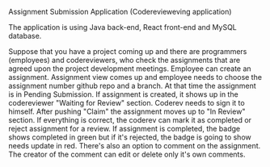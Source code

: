 Assignment Submission Application (Coderevieweving application)

The application is using Java back-end, React front-end and MySQL database.

Suppose that you have a project coming up and there are programmers (employees) and codereviewers, who check the assignments that are agreed upon the project development meetings.
Employee can create an assignment. Assignment view comes up and employee needs to choose the assignment number github repo and a branch. At that time the assignment is in Pending Submission.
If assignment is created, it shows up in the codereviewer "Waiting for Review" section. Coderev needs to sign it to himself. After pushing "Claim" the assignment moves up to "In Review" section.
If everything is correct, the coderev can mark it as completed or reject assignment for a review. If assignment is completed, the badge shows completed in green but if it's rejected, the badge is going to show needs update in red.
There's also an option to comment on the assignment. The creator of the comment can edit or delete only it's own comments.

